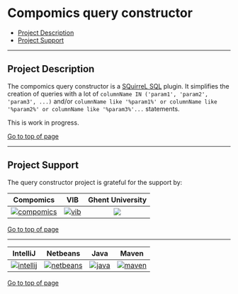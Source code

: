 # Compomics query constructor

 * [Project Description](#project-description)
 * [Project Support](#project-support)

----

## Project Description

The compomics query constructor is a [SQuirreL SQL](http://squirrel-sql.sourceforge.net/) plugin. It simplifies the creation of queries with a lot of `columnName IN ('param1', 'param2', 'param3', ...)` and/or `columnName like '%param1%' or columnName like '%param2%' or columnName like '%param3%'...` statements.

This is work in progress.

[Go to top of page](#compomics-query-constructor)

----

## Project Support

The query constructor project is grateful for the support by:

| Compomics | VIB | Ghent University|
|:--:|:--:|:--:|
| [![compomics](http://genesis.ugent.be/public_data/image/compomics.png)](http://www.compomics.com) | [![vib](http://genesis.ugent.be/public_data/image/vib.png)](http://www.vib.be) | [![](http://genesis.ugent.be/public_data/image/ugent.png)](http://www.ugent.be/en) |

[Go to top of page](#compomics-query-constructor)

----

| IntelliJ | Netbeans | Java | Maven |
|:--:|:--:|:--:|:--:|
| [![intellij](https://www.jetbrains.com/idea/docs/logo_intellij_idea.png)](https://www.jetbrains.com/idea/) | [![netbeans](https://netbeans.org/images_www/visual-guidelines/NB-logo-single.jpg)](https://netbeans.org/) | [![java](http://genesis.ugent.be/public_data/image/java.png)](http://java.com/en/) | [![maven](http://genesis.ugent.be/public_data/image/maven.png)](http://maven.apache.org/) |

[Go to top of page](#compomics-query-constructor)
